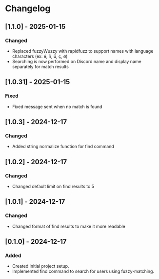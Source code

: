 # Changelog

## [1.1.0] - 2025-01-15

### Changed

- Replaced fuzzyWuzzy with rapidfuzz to support names with language characters (ex: é, ñ, ü, ç, ø)
- Searching is now performed on Discord name and display name separately for match results

## [1.0.31] - 2025-01-15

### Fixed

- Fixed message sent when no match is found

## [1.0.3] - 2024-12-17

### Changed

- Added string normalize function for find command

## [1.0.2] - 2024-12-17

### Changed

- Changed default limit on find results to 5

## [1.0.1] - 2024-12-17

### Changed

- Changed format of find results to make it more readable

## [0.1.0] - 2024-12-17

### Added

- Created initial project setup.
- Implemented find command to search for users using fuzzy-matching.